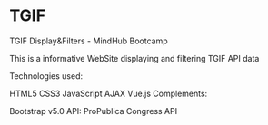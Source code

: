 # TGIF
TGIF Display&amp;Filters - MindHub Bootcamp

This is a informative WebSite displaying and filtering TGIF API data

Technologies used:

HTML5
CSS3
JavaScript
AJAX
Vue.js
Complements:

Bootstrap v5.0
API: ProPublica Congress API
